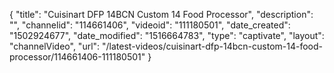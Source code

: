 {
    "title": "Cuisinart DFP 14BCN Custom 14 Food Processor",
    "description": "",
    "channelid": "114661406",
    "videoid": "111180501",
    "date_created": "1502924677",
    "date_modified": "1516664783",
    "type": "captivate",
    "layout": "channelVideo",
    "url": "\/latest-videos\/cuisinart-dfp-14bcn-custom-14-food-processor\/114661406-111180501"
}